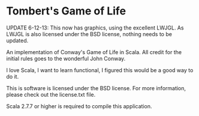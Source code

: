 Tombert's Game of Life
==================
UPDATE 6-12-13:
This now has graphics, using the excellent LWJGL.  As LWJGL is also licensed
under the BSD license, nothing needs to be updated. 

An implementation of Conway's Game of Life in Scala.  All credit for the
initial rules goes to the wonderful John Conway.


I love Scala, I want to learn functional, I figured this would be a good way
to do it. 

This is software is licensed under the BSD license.  For more information, please check out
the license.txt file. 

Scala 2.7.7 or higher is required to compile this application. 
